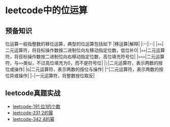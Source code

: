 # leetcode中的位运算

## 预备知识
位运算一般指整数的移位运算，典型的位运算包括如下
|移运算|解释|
|:-:|:-:|
|`<<`|二元运算符，将目标操作数按二进制位向左移动指定位数，低位补0|
|`>>`|二元运算符，将目标操作数按二进制位向右移动指定位数，高位填充符号位|
|`>>>`|二元运算符，与`>>`类似，不过高位填充为0，而不是符号位|
|`|`|二元运算符，表示两数的按位或操作|
|`&`|二元运算符，表示两数的按位与操作|
|`^`|二元运算符，表示两数的按位异或操作|
|`~`|一元运算符，将整数按位取反|


## leetcode真题实战
* [leetcode-191 位1的个数](https://leetcode-cn.com/problems/number-of-1-bits/)
* [leetcode-231 2的幂](https://leetcode-cn.com/problems/power-of-two/)
* [leetcode-342 4的幂](https://leetcode-cn.com/problems/power-of-four/)
